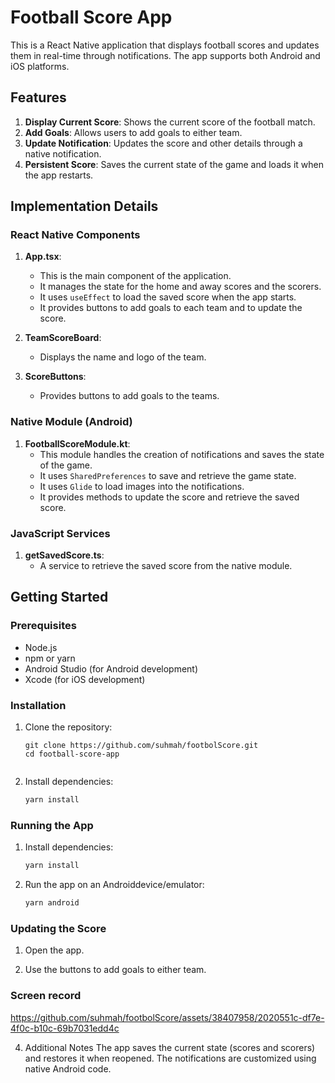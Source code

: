 # Football Score App

This is a React Native application that displays football scores and updates them in real-time through notifications. The app supports both Android and iOS platforms.

## Features

1. **Display Current Score**: Shows the current score of the football match.
2. **Add Goals**: Allows users to add goals to either team.
3. **Update Notification**: Updates the score and other details through a native notification.
4. **Persistent Score**: Saves the current state of the game and loads it when the app restarts.

## Implementation Details

### React Native Components

1. **App.tsx**:
   - This is the main component of the application.
   - It manages the state for the home and away scores and the scorers.
   - It uses `useEffect` to load the saved score when the app starts.
   - It provides buttons to add goals to each team and to update the score.

2. **TeamScoreBoard**:
   - Displays the name and logo of the team.

3. **ScoreButtons**:
   - Provides buttons to add goals to the teams.

### Native Module (Android)

1. **FootballScoreModule.kt**:
   - This module handles the creation of notifications and saves the state of the game.
   - It uses `SharedPreferences` to save and retrieve the game state.
   - It uses `Glide` to load images into the notifications.
   - It provides methods to update the score and retrieve the saved score.

### JavaScript Services

1. **getSavedScore.ts**:
   - A service to retrieve the saved score from the native module.

## Getting Started

### Prerequisites

- Node.js
- npm or yarn
- Android Studio (for Android development)
- Xcode (for iOS development)

### Installation

1. Clone the repository:
   ```
   git clone https://github.com/suhmah/footbolScore.git
   cd football-score-app


2. Install dependencies:
   ```sh yarn install
   yarn install

### Running the App

1. Install dependencies:
   ```sh yarn install
   yarn install
   
2. Run the app on an Androiddevice/emulator:
   ```sh yarn android
   yarn android

### Updating the Score

1. Open the app.

2. Use the buttons to add goals to either team.

### Screen record


https://github.com/suhmah/footbolScore/assets/38407958/2020551c-df7e-4f0c-b10c-69b7031edd4c




4. Additional Notes
The app saves the current state (scores and scorers) and restores it when reopened.
The notifications are customized using native Android code.

